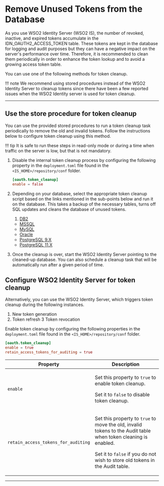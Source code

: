 # Remove Unused Tokens from the Database

As you use WSO2 Identity Server (WSO2 IS), the number of revoked,
inactive, and expired tokens accumulate in the
IDN\_OAUTH2\_ACCESS\_TOKEN table. These tokens are kept in the database
for logging and audit purposes but they can have a negative impact on
the server's performance over time. Therefore, it is recommended to
clean them periodically in order to enhance the token lookup and to
avoid a growing access token table.

You can use one of the following methods for token cleanup.

!!! note
    We recommend using stored procedures instead of the WSO2 Identity Server to cleanup tokens since there 
    have been a few reported issues when the WSO2 Identity server is used for token cleanup.

---

## Use the store procedure for token cleanup

You can use the provided stored procedures to run a token cleanup task periodically to remove the old and invalid tokens.
Follow the instructions below to configure token cleanup using this method.

!!! tip
    It is safe to run these steps in read-only mode or during a time when traffic on the server is low, but that is not mandatory.

1. Disable the internal token cleanup process by configuring the following property in the `deployment.toml` file found in the `<IS_HOME>/repository/conf` folder.

    ```toml
    [oauth.token_cleanup]
    enable = false
    ```

2. Depending on your database, select the appropriate token cleanup script based on the links mentioned in the sub-points below and run it on the database. This takes a backup of the necessary tables, turns off SQL updates and cleans the database of unused tokens.
      1. [DB2](https://github.com/wso2/carbon-identity-framework/blob/master/features/identity-core/org.wso2.carbon.identity.core.server.feature/resources/dbscripts/stored-procedures/db2/token-cleanup/)
      -  [MSSQL](https://github.com/wso2/carbon-identity-framework/blob/master/features/identity-core/org.wso2.carbon.identity.core.server.feature/resources/dbscripts/stored-procedures/mssql/token-cleanup/)
      -  [MySQL](https://github.com/wso2/carbon-identity-framework/blob/master/features/identity-core/org.wso2.carbon.identity.core.server.feature/resources/dbscripts/stored-procedures/mysql/token-cleanup/)
      -  [Oracle](https://github.com/wso2/carbon-identity-framework/blob/master/features/identity-core/org.wso2.carbon.identity.core.server.feature/resources/dbscripts/stored-procedures/oracle/token-cleanup/)
      -  [PostgreSQL 9.X](https://github.com/wso2/carbon-identity-framework/blob/master/features/identity-core/org.wso2.carbon.identity.core.server.feature/resources/dbscripts/stored-procedures/postgresql/postgre-9x/token-cleanup/)
      -  [PostgreSQL 11.X](https://github.com/wso2/carbon-identity-framework/blob/master/features/identity-core/org.wso2.carbon.identity.core.server.feature/resources/dbscripts/stored-procedures/postgresql/postgre-11x/token-cleanup/)

3. Once the cleanup is over, start the WSO2 Identity Server pointing to the cleaned-up database. You can also schedule a cleanup task that will be automatically run after a given period of time.

## Configure WSO2 Identity Server for token cleanup

Alternatively, you can use the WSO2 Identity Server, which triggers token cleanup during the following
instances.

1. New token generation
2. Token refresh
3  Token revocation

Enable token cleanup by configuring the following properties in the `deployment.toml` file found in the `<IS_HOME>/repository/conf` folder.

```toml
[oauth.token_cleanup]
enable = true
retain_access_tokens_for_auditing = true
```

<table>
    <thead>
        <tr class="header">
            <th>Property</th>
            <th>Description</th>
        </tr>
    </thead>
    <tbody>
        <tr class="odd">
            <td><code>enable</code></td>
            <td>
                <p>Set this property to <code>true</code> to enable token cleanup.</p>
                <p>Set it to <code>false</code> to disable token cleanup.</p>
            </td>
        </tr>
        <tr class="even">
            <td><code>retain_access_tokens_for_auditing</code></td>
            <td>
                <p>Set this property to <code>true</code> to move the old, invalid tokens to the Audit table when token cleaning is enabled.</p>
                <p>Set it to <code>false</code> if you do not wish to store old tokens in the Audit table.</p>
            </td>
        </tr>
    </tbody>
</table>

---